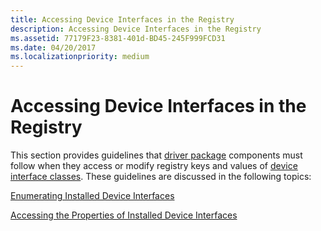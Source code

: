 ```yaml
---
title: Accessing Device Interfaces in the Registry
description: Accessing Device Interfaces in the Registry
ms.assetid: 77179F23-8381-401d-BD45-245F999FCD31
ms.date: 04/20/2017
ms.localizationpriority: medium
---
```


# Accessing Device Interfaces in the Registry


This section provides guidelines that [driver package](driver-packages.md) components must follow when they access or modify registry keys and values of [device interface classes](device-interface-classes.md). These guidelines are discussed in the following topics:

[Enumerating Installed Device Interfaces](enumerating-installed-device-interface-classes.md)

[Accessing the Properties of Installed Device Interfaces](accessing-the-properties-of-installed-device-interface-classes.md)

 

 





